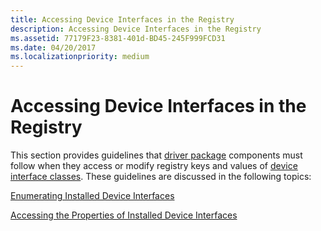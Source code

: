 ```yaml
---
title: Accessing Device Interfaces in the Registry
description: Accessing Device Interfaces in the Registry
ms.assetid: 77179F23-8381-401d-BD45-245F999FCD31
ms.date: 04/20/2017
ms.localizationpriority: medium
---
```


# Accessing Device Interfaces in the Registry


This section provides guidelines that [driver package](driver-packages.md) components must follow when they access or modify registry keys and values of [device interface classes](device-interface-classes.md). These guidelines are discussed in the following topics:

[Enumerating Installed Device Interfaces](enumerating-installed-device-interface-classes.md)

[Accessing the Properties of Installed Device Interfaces](accessing-the-properties-of-installed-device-interface-classes.md)

 

 





